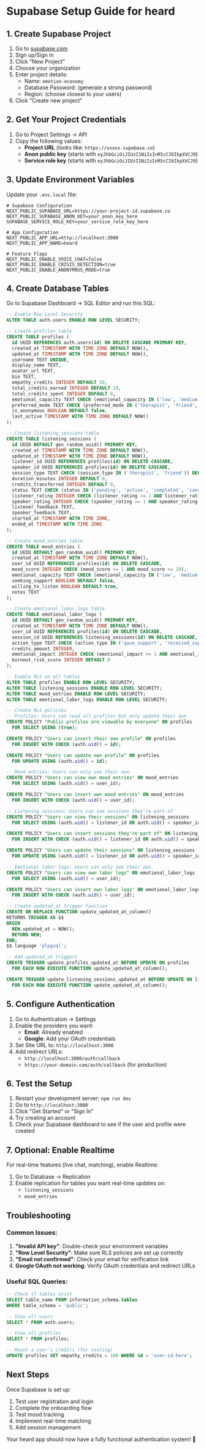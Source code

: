 # Supabase Setup Guide for heard

## 1. Create Supabase Project

1. Go to [supabase.com](https://supabase.com)
2. Sign up/Sign in
3. Click "New Project"
4. Choose your organization
5. Enter project details:
   - Name: `emotion-economy`
   - Database Password: (generate a strong password)
   - Region: (choose closest to your users)
6. Click "Create new project"

## 2. Get Your Project Credentials

1. Go to Project Settings → API
2. Copy the following values:
   - **Project URL** (looks like: `https://xxxxx.supabase.co`)
   - **Anon public key** (starts with `eyJhbGciOiJIUzI1NiIsInR5cCI6IkpXVCJ9`)
   - **Service role key** (starts with `eyJhbGciOiJIUzI1NiIsInR5cCI6IkpXVCJ9`)

## 3. Update Environment Variables

Update your `.env.local` file:

```env
# Supabase Configuration
NEXT_PUBLIC_SUPABASE_URL=https://your-project-id.supabase.co
NEXT_PUBLIC_SUPABASE_ANON_KEY=your_anon_key_here
SUPABASE_SERVICE_ROLE_KEY=your_service_role_key_here

# App Configuration
NEXT_PUBLIC_APP_URL=http://localhost:3000
NEXT_PUBLIC_APP_NAME=heard

# Feature Flags
NEXT_PUBLIC_ENABLE_VOICE_CHAT=false
NEXT_PUBLIC_ENABLE_CRISIS_DETECTION=true
NEXT_PUBLIC_ENABLE_ANONYMOUS_MODE=true
```

## 4. Create Database Tables

Go to Supabase Dashboard → SQL Editor and run this SQL:

```sql
-- Enable Row Level Security
ALTER TABLE auth.users ENABLE ROW LEVEL SECURITY;

-- Create profiles table
CREATE TABLE profiles (
  id UUID REFERENCES auth.users(id) ON DELETE CASCADE PRIMARY KEY,
  created_at TIMESTAMP WITH TIME ZONE DEFAULT NOW(),
  updated_at TIMESTAMP WITH TIME ZONE DEFAULT NOW(),
  username TEXT UNIQUE,
  display_name TEXT,
  avatar_url TEXT,
  bio TEXT,
  empathy_credits INTEGER DEFAULT 10,
  total_credits_earned INTEGER DEFAULT 10,
  total_credits_spent INTEGER DEFAULT 0,
  emotional_capacity TEXT CHECK (emotional_capacity IN ('low', 'medium', 'high')) DEFAULT 'medium',
  preferred_mode TEXT CHECK (preferred_mode IN ('therapist', 'friend', 'both')) DEFAULT 'both',
  is_anonymous BOOLEAN DEFAULT false,
  last_active TIMESTAMP WITH TIME ZONE DEFAULT NOW()
);

-- Create listening_sessions table
CREATE TABLE listening_sessions (
  id UUID DEFAULT gen_random_uuid() PRIMARY KEY,
  created_at TIMESTAMP WITH TIME ZONE DEFAULT NOW(),
  updated_at TIMESTAMP WITH TIME ZONE DEFAULT NOW(),
  listener_id UUID REFERENCES profiles(id) ON DELETE CASCADE,
  speaker_id UUID REFERENCES profiles(id) ON DELETE CASCADE,
  session_type TEXT CHECK (session_type IN ('therapist', 'friend')) DEFAULT 'friend',
  duration_minutes INTEGER DEFAULT 0,
  credits_transferred INTEGER DEFAULT 0,
  status TEXT CHECK (status IN ('pending', 'active', 'completed', 'cancelled')) DEFAULT 'pending',
  listener_rating INTEGER CHECK (listener_rating >= 1 AND listener_rating <= 5),
  speaker_rating INTEGER CHECK (speaker_rating >= 1 AND speaker_rating <= 5),
  listener_feedback TEXT,
  speaker_feedback TEXT,
  started_at TIMESTAMP WITH TIME ZONE,
  ended_at TIMESTAMP WITH TIME ZONE
);

-- Create mood_entries table
CREATE TABLE mood_entries (
  id UUID DEFAULT gen_random_uuid() PRIMARY KEY,
  created_at TIMESTAMP WITH TIME ZONE DEFAULT NOW(),
  user_id UUID REFERENCES profiles(id) ON DELETE CASCADE,
  mood_score INTEGER CHECK (mood_score >= 1 AND mood_score <= 10),
  emotional_capacity TEXT CHECK (emotional_capacity IN ('low', 'medium', 'high')),
  seeking_support BOOLEAN DEFAULT false,
  willing_to_listen BOOLEAN DEFAULT true,
  notes TEXT
);

-- Create emotional_labor_logs table
CREATE TABLE emotional_labor_logs (
  id UUID DEFAULT gen_random_uuid() PRIMARY KEY,
  created_at TIMESTAMP WITH TIME ZONE DEFAULT NOW(),
  user_id UUID REFERENCES profiles(id) ON DELETE CASCADE,
  session_id UUID REFERENCES listening_sessions(id) ON DELETE CASCADE,
  action_type TEXT CHECK (action_type IN ('gave_support', 'received_support')),
  credits_amount INTEGER,
  emotional_impact INTEGER CHECK (emotional_impact >= 1 AND emotional_impact <= 10),
  burnout_risk_score INTEGER DEFAULT 0
);

-- Enable RLS on all tables
ALTER TABLE profiles ENABLE ROW LEVEL SECURITY;
ALTER TABLE listening_sessions ENABLE ROW LEVEL SECURITY;
ALTER TABLE mood_entries ENABLE ROW LEVEL SECURITY;
ALTER TABLE emotional_labor_logs ENABLE ROW LEVEL SECURITY;

-- Create RLS policies
-- Profiles: Users can read all profiles but only update their own
CREATE POLICY "Public profiles are viewable by everyone" ON profiles
  FOR SELECT USING (true);

CREATE POLICY "Users can insert their own profile" ON profiles
  FOR INSERT WITH CHECK (auth.uid() = id);

CREATE POLICY "Users can update own profile" ON profiles
  FOR UPDATE USING (auth.uid() = id);

-- Mood entries: Users can only see their own
CREATE POLICY "Users can view own mood entries" ON mood_entries
  FOR SELECT USING (auth.uid() = user_id);

CREATE POLICY "Users can insert own mood entries" ON mood_entries
  FOR INSERT WITH CHECK (auth.uid() = user_id);

-- Listening sessions: Users can see sessions they're part of
CREATE POLICY "Users can view their sessions" ON listening_sessions
  FOR SELECT USING (auth.uid() = listener_id OR auth.uid() = speaker_id);

CREATE POLICY "Users can insert sessions they're part of" ON listening_sessions
  FOR INSERT WITH CHECK (auth.uid() = listener_id OR auth.uid() = speaker_id);

CREATE POLICY "Users can update their sessions" ON listening_sessions
  FOR UPDATE USING (auth.uid() = listener_id OR auth.uid() = speaker_id);

-- Emotional labor logs: Users can only see their own
CREATE POLICY "Users can view own labor logs" ON emotional_labor_logs
  FOR SELECT USING (auth.uid() = user_id);

CREATE POLICY "Users can insert own labor logs" ON emotional_labor_logs
  FOR INSERT WITH CHECK (auth.uid() = user_id);

-- Create updated_at trigger function
CREATE OR REPLACE FUNCTION update_updated_at_column()
RETURNS TRIGGER AS $$
BEGIN
  NEW.updated_at = NOW();
  RETURN NEW;
END;
$$ language 'plpgsql';

-- Add updated_at triggers
CREATE TRIGGER update_profiles_updated_at BEFORE UPDATE ON profiles
  FOR EACH ROW EXECUTE FUNCTION update_updated_at_column();

CREATE TRIGGER update_listening_sessions_updated_at BEFORE UPDATE ON listening_sessions
  FOR EACH ROW EXECUTE FUNCTION update_updated_at_column();
```

## 5. Configure Authentication

1. Go to Authentication → Settings
2. Enable the providers you want:
   - **Email**: Already enabled
   - **Google**: Add your OAuth credentials
3. Set Site URL to: `http://localhost:3000`
4. Add redirect URLs:
   - `http://localhost:3000/auth/callback`
   - `https://your-domain.com/auth/callback` (for production)

## 6. Test the Setup

1. Restart your development server: `npm run dev`
2. Go to `http://localhost:3000`
3. Click "Get Started" or "Sign In"
4. Try creating an account
5. Check your Supabase dashboard to see if the user and profile were created

## 7. Optional: Enable Realtime

For real-time features (live chat, matching), enable Realtime:

1. Go to Database → Replication
2. Enable replication for tables you want real-time updates on:
   - `listening_sessions`
   - `mood_entries`

## Troubleshooting

### Common Issues:

1. **"Invalid API key"**: Double-check your environment variables
2. **"Row Level Security"**: Make sure RLS policies are set up correctly
3. **"Email not confirmed"**: Check your email for verification link
4. **Google OAuth not working**: Verify OAuth credentials and redirect URLs

### Useful SQL Queries:

```sql
-- Check if tables exist
SELECT table_name FROM information_schema.tables 
WHERE table_schema = 'public';

-- View all users
SELECT * FROM auth.users;

-- View all profiles
SELECT * FROM profiles;

-- Reset a user's credits (for testing)
UPDATE profiles SET empathy_credits = 100 WHERE id = 'user-id-here';
```

## Next Steps

Once Supabase is set up:
1. Test user registration and login
2. Complete the onboarding flow
3. Test mood tracking
4. Implement real-time matching
5. Add session management

Your heard app should now have a fully functional authentication system! 🎉
